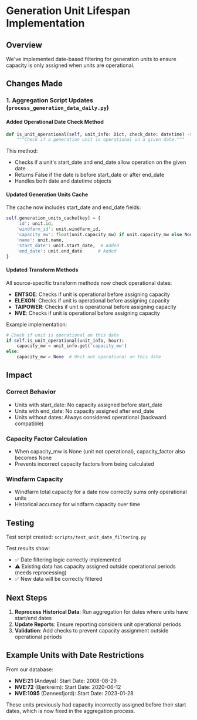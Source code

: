 # Generation Unit Lifespan Implementation

## Overview
We've implemented date-based filtering for generation units to ensure capacity is only assigned when units are operational.

## Changes Made

### 1. Aggregation Script Updates (`process_generation_data_daily.py`)

#### Added Operational Date Check Method
```python
def is_unit_operational(self, unit_info: Dict, check_date: datetime) -> bool:
    """Check if a generation unit is operational on a given date."""
```

This method:
- Checks if a unit's start_date and end_date allow operation on the given date
- Returns False if the date is before start_date or after end_date
- Handles both date and datetime objects

#### Updated Generation Units Cache
The cache now includes start_date and end_date fields:
```python
self.generation_units_cache[key] = {
    'id': unit.id,
    'windfarm_id': unit.windfarm_id,
    'capacity_mw': float(unit.capacity_mw) if unit.capacity_mw else None,
    'name': unit.name,
    'start_date': unit.start_date,  # Added
    'end_date': unit.end_date      # Added
}
```

#### Updated Transform Methods
All source-specific transform methods now check operational dates:

- **ENTSOE**: Checks if unit is operational before assigning capacity
- **ELEXON**: Checks if unit is operational before assigning capacity
- **TAIPOWER**: Checks if unit is operational before assigning capacity
- **NVE**: Checks if unit is operational before assigning capacity

Example implementation:
```python
# Check if unit is operational on this date
if self.is_unit_operational(unit_info, hour):
    capacity_mw = unit_info.get('capacity_mw')
else:
    capacity_mw = None  # Unit not operational on this date
```

## Impact

### Correct Behavior
- Units with start_date: No capacity assigned before start_date
- Units with end_date: No capacity assigned after end_date
- Units without dates: Always considered operational (backward compatible)

### Capacity Factor Calculation
- When capacity_mw is None (unit not operational), capacity_factor also becomes None
- Prevents incorrect capacity factors from being calculated

### Windfarm Capacity
- Windfarm total capacity for a date now correctly sums only operational units
- Historical accuracy for windfarm capacity over time

## Testing

Test script created: `scripts/test_unit_date_filtering.py`

Test results show:
- ✅ Date filtering logic correctly implemented
- ⚠️ Existing data has capacity assigned outside operational periods (needs reprocessing)
- ✅ New data will be correctly filtered

## Next Steps

1. **Reprocess Historical Data**: Run aggregation for dates where units have start/end dates
2. **Update Reports**: Ensure reporting considers unit operational periods
3. **Validation**: Add checks to prevent capacity assignment outside operational periods

## Example Units with Date Restrictions

From our database:
- **NVE:21** (Andøya): Start Date: 2008-08-29
- **NVE:72** (Bjerkreim): Start Date: 2020-06-12
- **NVE:1095** (Dønnesfjord): Start Date: 2023-01-28

These units previously had capacity incorrectly assigned before their start dates, which is now fixed in the aggregation process.